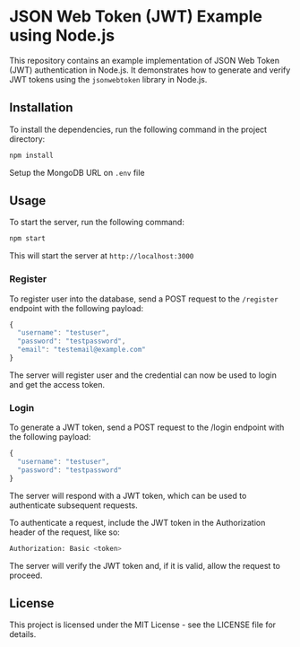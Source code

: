 # JSON Web Token (JWT) Example using Node.js

This repository contains an example implementation of JSON Web Token (JWT) authentication in Node.js. It demonstrates how to generate and verify JWT tokens using the `jsonwebtoken` library in Node.js.

## Installation
To install the dependencies, run the following command in the project directory:

```sh
npm install
```
Setup the MongoDB URL on `.env` file

## Usage
To start the server, run the following command:

```sh
npm start
```
This will start the server at `http://localhost:3000`

### Register 
To register user into the database, send a POST request to the `/register` endpoint with the following payload:

```js
{
  "username": "testuser",
  "password": "testpassword",
  "email": "testemail@example.com"
}
```

The server will register user and the credential can now be used to login and get the access token.

### Login
To generate a JWT token, send a POST request to the /login endpoint with the following payload:

```js
{
  "username": "testuser",
  "password": "testpassword"
}
```

The server will respond with a JWT token, which can be used to authenticate subsequent requests.

To authenticate a request, include the JWT token in the Authorization header of the request, like so:

```sh
Authorization: Basic <token>
```

The server will verify the JWT token and, if it is valid, allow the request to proceed.

## License
This project is licensed under the MIT License - see the LICENSE file for details.